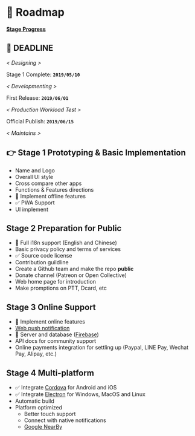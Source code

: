 # 🗻 Roadmap

[**Stage Progress**](https://github.com/antfu/splitoast/projects/1)

## 🚨 DEADLINE

*< Designing >*

Stage 1 Complete: **`2019/05/10`**

*< Developmenting >*

First Release: **`2019/06/01`**

*< Production Workload Test >*

Official Publish: **`2019/06/15`**

*< Maintains >*


## 👉 Stage 1 Prototyping & Basic Implementation

- Name and Logo
- Overall UI style
- Cross compare other apps
- Functions & Features directions
- 🚧 Implement offline features
- ✅ PWA Support
- UI implement

## Stage 2 Preparation for Public

- 🚧 Full i18n support (English and Chinese)
- Basic privacy policy and terms of services
- ✅ Source code license
- Contribution guildline
- Create a Github team and make the repo **public**
- Donate channel (Patreon or Open Collective)
- Web home page for introduction
- Make promptions on PTT, Dcard, etc

## Stage 3 Online Support

- 🚧 Implement online features
- [Web push notification](https://developers.google.com/web/fundamentals/push-notifications/)
- 🚧 Server and database ([Firebase](https://firebase.google.com/))
- API docs for community support
- Online payments integration for settling up (Paypal, LINE Pay, Wechat Pay, Alipay, etc.)

## Stage 4 Multi-platform

- ✅ Integrate [Cordova](https://cordova.apache.org/) for Android and iOS
- ✅ Integrate [Electron](https://electronjs.org/) for Windows, MacOS and Linux
- Automatic build
- Platform optimized
  - Better touch support
  - Connect with native notifications
  - [Google NearBy](https://developers.google.com/nearby/messages/overview)
